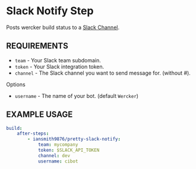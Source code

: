 # Slack Notify Step
Posts wercker build status to a [Slack Channel](https://slack.com/).

## REQUIREMENTS

* `team` - Your Slack team subdomain.
* `token` - Your Slack integration token.
* `channel` - The Slack channel you want to send message for. (without #).

Options

* `username` - The name of your bot. (default `Wercker`)

## EXAMPLE USAGE

```yml
build:
    after-steps:
        - iansmith9876/pretty-slack-notify:
            team: mycompany
            token: $SLACK_API_TOKEN
            channel: dev
            username: cibot
```

